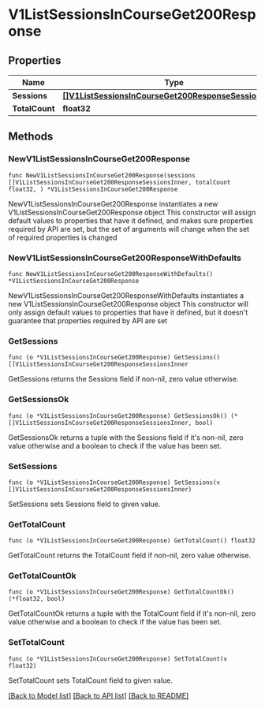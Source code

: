 # V1ListSessionsInCourseGet200Response

## Properties

Name | Type | Description | Notes
------------ | ------------- | ------------- | -------------
**Sessions** | [**[]V1ListSessionsInCourseGet200ResponseSessionsInner**](V1ListSessionsInCourseGet200ResponseSessionsInner.md) |  | 
**TotalCount** | **float32** |  | 

## Methods

### NewV1ListSessionsInCourseGet200Response

`func NewV1ListSessionsInCourseGet200Response(sessions []V1ListSessionsInCourseGet200ResponseSessionsInner, totalCount float32, ) *V1ListSessionsInCourseGet200Response`

NewV1ListSessionsInCourseGet200Response instantiates a new V1ListSessionsInCourseGet200Response object
This constructor will assign default values to properties that have it defined,
and makes sure properties required by API are set, but the set of arguments
will change when the set of required properties is changed

### NewV1ListSessionsInCourseGet200ResponseWithDefaults

`func NewV1ListSessionsInCourseGet200ResponseWithDefaults() *V1ListSessionsInCourseGet200Response`

NewV1ListSessionsInCourseGet200ResponseWithDefaults instantiates a new V1ListSessionsInCourseGet200Response object
This constructor will only assign default values to properties that have it defined,
but it doesn't guarantee that properties required by API are set

### GetSessions

`func (o *V1ListSessionsInCourseGet200Response) GetSessions() []V1ListSessionsInCourseGet200ResponseSessionsInner`

GetSessions returns the Sessions field if non-nil, zero value otherwise.

### GetSessionsOk

`func (o *V1ListSessionsInCourseGet200Response) GetSessionsOk() (*[]V1ListSessionsInCourseGet200ResponseSessionsInner, bool)`

GetSessionsOk returns a tuple with the Sessions field if it's non-nil, zero value otherwise
and a boolean to check if the value has been set.

### SetSessions

`func (o *V1ListSessionsInCourseGet200Response) SetSessions(v []V1ListSessionsInCourseGet200ResponseSessionsInner)`

SetSessions sets Sessions field to given value.


### GetTotalCount

`func (o *V1ListSessionsInCourseGet200Response) GetTotalCount() float32`

GetTotalCount returns the TotalCount field if non-nil, zero value otherwise.

### GetTotalCountOk

`func (o *V1ListSessionsInCourseGet200Response) GetTotalCountOk() (*float32, bool)`

GetTotalCountOk returns a tuple with the TotalCount field if it's non-nil, zero value otherwise
and a boolean to check if the value has been set.

### SetTotalCount

`func (o *V1ListSessionsInCourseGet200Response) SetTotalCount(v float32)`

SetTotalCount sets TotalCount field to given value.



[[Back to Model list]](../README.md#documentation-for-models) [[Back to API list]](../README.md#documentation-for-api-endpoints) [[Back to README]](../README.md)


